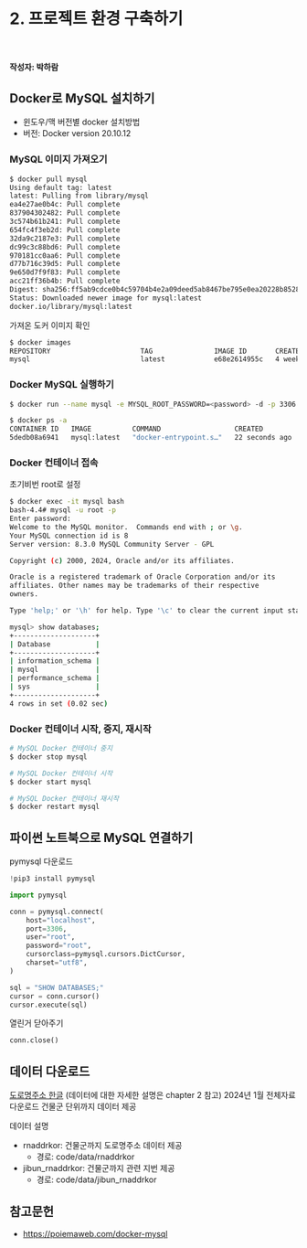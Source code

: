 # 2. 프로젝트 환경 구축하기

<br>

#### 작성자: 박하람

## Docker로 MySQL 설치하기

- 윈도우/맥 버전별 docker 설치방법
- 버전: Docker version 20.10.12

### MySQL 이미지 가져오기

```bash
$ docker pull mysql
Using default tag: latest
latest: Pulling from library/mysql
ea4e27ae0b4c: Pull complete
837904302482: Pull complete
3c574b61b241: Pull complete
654fc4f3eb2d: Pull complete
32da9c2187e3: Pull complete
dc99c3c88bd6: Pull complete
970181cc0aa6: Pull complete
d77b716c39d5: Pull complete
9e650d7f9f83: Pull complete
acc21ff36b4b: Pull complete
Digest: sha256:ff5ab9cdce0b4c59704b4e2a09deed5ab8467be795e0ea20228b8528f53fcf82
Status: Downloaded newer image for mysql:latest
docker.io/library/mysql:latest
```

가져온 도커 이미지 확인

```bash
$ docker images
REPOSITORY                      TAG               IMAGE ID       CREATED         SIZE
mysql                           latest            e68e2614955c   4 weeks ago     638MB
```

### Docker MySQL 실행하기

```bash
$ docker run --name mysql -e MYSQL_ROOT_PASSWORD=<password> -d -p 3306:3306 mysql:latest
```

```bash
$ docker ps -a
CONTAINER ID   IMAGE          COMMAND                  CREATED          STATUS          PORTS                               NAMES
5dedb08a6941   mysql:latest   "docker-entrypoint.s…"   22 seconds ago   Up 22 seconds   0.0.0.0:3306->3306/tcp, 33060/tcp   mysql
```

### Docker 컨테이너 접속

초기비번 root로 설정

```bash
$ docker exec -it mysql bash
bash-4.4# mysql -u root -p
Enter password:
Welcome to the MySQL monitor.  Commands end with ; or \g.
Your MySQL connection id is 8
Server version: 8.3.0 MySQL Community Server - GPL

Copyright (c) 2000, 2024, Oracle and/or its affiliates.

Oracle is a registered trademark of Oracle Corporation and/or its
affiliates. Other names may be trademarks of their respective
owners.

Type 'help;' or '\h' for help. Type '\c' to clear the current input statement.

mysql> show databases;
+--------------------+
| Database           |
+--------------------+
| information_schema |
| mysql              |
| performance_schema |
| sys                |
+--------------------+
4 rows in set (0.02 sec)
```

### Docker 컨테이너 시작, 중지, 재시작

```bash
# MySQL Docker 컨테이너 중지
$ docker stop mysql

# MySQL Docker 컨테이너 시작
$ docker start mysql

# MySQL Docker 컨테이너 재시작
$ docker restart mysql
```

## 파이썬 노트북으로 MySQL 연결하기

pymysql 다운로드

```py
!pip3 install pymysql
```

```py
import pymysql

conn = pymysql.connect(
    host="localhost",
    port=3306,
    user="root",
    password="root",
    cursorclass=pymysql.cursors.DictCursor,
    charset="utf8",
)

sql = "SHOW DATABASES;"
cursor = conn.cursor()
cursor.execute(sql)
```

열린거 닫아주기

```py
conn.close()
```

## 데이터 다운로드

[도로명주소 한글](https://business.juso.go.kr/addrlink/attrbDBDwld/attrbDBDwldList.do?cPath=99MD&menu=%EB%8F%84%EB%A1%9C%EB%AA%85%EC%A3%BC%EC%86%8C%20%ED%95%9C%EA%B8%80) (데이터에 대한 자세한 설명은 chapter 2 참고)
2024년 1월 전체자료 다운로드
건물군 단위까지 데이터 제공

데이터 설명

- rnaddrkor: 건물군까지 도로명주소 데이터 제공
  - 경로: code/data/rnaddrkor
- jibun_rnaddrkor: 건물군까지 관련 지번 제공
  - 경로: code/data/jibun_rnaddrkor

## 참고문헌

- https://poiemaweb.com/docker-mysql
